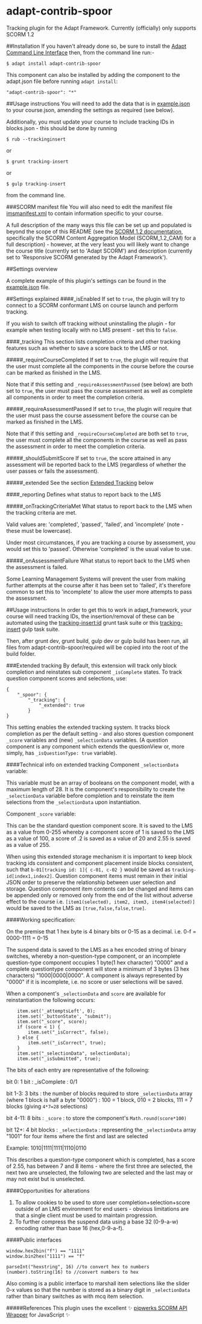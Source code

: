 adapt-contrib-spoor
===================
Tracking plugin for the Adapt Framework. Currently (officially) only supports SCORM 1.2

##Installation
If you haven't already done so, be sure to install the [Adapt Command Line Interface](https://github.com/adaptlearning/adapt-cli) then, from the command line run:-
```
$ adapt install adapt-contrib-spoor
```

This component can also be installed by adding the component to the adapt.json file before running `adapt install`:
```
"adapt-contrib-spoor": "*"
```

##Usage instructions
You will need to add the data that is in [example.json](example.json) to your course.json, amending the settings as required (see below).

Additionally, you must update your course to include tracking IDs in blocks.json - this should be done by running
```
$ rub --trackinginsert
```
or
```
$ grunt tracking-insert
```
or
```
$ gulp tracking-insert
```
from the command line.

###SCORM manifest file
You will also need to edit the manifest file [imsmanifest.xml](required/imsmanifest.xml) to contain information specific to your course.

A full description of the many ways this file can be set up and populated is beyond the scope of this README (see the [SCORM 1.2 documentation](http://www.adlnet.gov/resources/scorm-1-2-specification/), specifically the SCORM Content Aggregation Model (SCORM_1.2_CAM) for a full description) - however, at the very least you will likely want to change the course title (currently set to 'Adapt SCORM') and description (currently set to 'Responsive SCORM generated by the Adapt Framework').

##Settings overview
 
A complete example of this plugin's settings can be found in the [example.json](example.json) file.

##Settings explained
####_isEnabled
If set to `true`, the plugin will try to connect to a SCORM conformant LMS on course launch and perform tracking.

If you wish to switch off tracking without uninstalling the plugin - for example when testing locally with no LMS present - set this to `false`.

####_tracking
This section lists completion criteria and other tracking features such as whether to save a score back to the LMS or not.

#####_requireCourseCompleted
If set to `true`, the plugin will require that the user must complete all the components in the course before the course can be marked as finished in the LMS.

Note that if this setting and `_requireAssessmentPassed` (see below) are both set to `true`, the user must pass the course assessment as well as complete all components in order to meet the completion criteria.

#####_requireAssessmentPassed
If set to `true`, the plugin will require that the user must pass the course assessment before the course can be marked as finished in the LMS.

Note that if this setting and `_requireCourseCompleted` are both set to `true`, the user must complete all the components in the course as well as pass the assessment in order to meet the completion criteria.

#####_shouldSubmitScore
If set to `true`, the score attained in any assessment will be reported back to the LMS (regardless of whether the user passes or fails the assessment).

#####_extended
See the section [Extended Tracking](#user-content-extended-tracking) below

####_reporting
Defines what status to report back to the LMS

#####_onTrackingCriteriaMet
What status to report back to the LMS when the tracking criteria are met.

Valid values are: 'completed', 'passed', 'failed', and 'incomplete' (note - these must be lowercase).

Under most circumstances, if you are tracking a course by assessment, you would set this to 'passed'. Otherwise 'completed' is the usual value to use.

#####_onAssessmentFailure
What status to report back to the LMS when the assessment is failed.

Some Learning Management Systems will prevent the user from making further attempts at the course after it has been set to 'failed', it's therefore common to set this to 'incomplete' to allow the user more attempts to pass the assessment.

##Usage instructions
In order to get this to work in adapt_framework, your course will need tracking IDs, the insertion/removal of these can be automated using the <a href="https://github.com/cgkineo/adapt-grunt" target="_blank">tracking-insert:id</a> grunt task suite or this <a href="https://github.com/cgkineo/adapt-builder" target="_blank">tracking-insert</a> gulp task suite.

Then, after grunt dev, grunt build, gulp dev or gulp build has been run, all files from adapt-contrib-spoor/required will be copied into the root of the build folder.


###Extended tracking
By default, this extension will track only block completion and reinstates sub component ```_isComplete``` states.
To track question component scores and selections, use:
```
{
    "_spoor": {
        "_tracking": {
            "_extended": true
        }
}

```
This setting enables the extended tracking system. It tracks block completion as per the default setting - and also stores question component ```_score``` variables and (new) ```_selectionData``` variables. (A question component is any component which extends the questionView or, more simply, has ```_isQuestionType: true``` variable).

####Technical info on extended tracking
Component ```_selectionData``` variable:
  
This variable must be an array of booleans on the component model, with a maximum length of 28. It is the component's responsibility to create the ```_selectionData``` variable before completion and to reinstate the item selections from the ```_selectionData``` upon instantiation.

Component ```_score``` variable:
  
This can be the standard question component score. It is saved to the LMS as a value from 0-255 whereby a component score of 1 is saved to the LMS as a value of 100, a score of .2 is saved as a value of 20 and 2.55 is saved as a value of 255.
  
When using this extended storage mechanism it is important to keep block tracking ids consistent and component placement inside blocks consistent, such that ```b-01[tracking id: 1]{ c-01, c-02 }``` would be saved as ```tracking-id[index1,index2]```. Question component items must remain in their initial JSON order to preserve the relationship between user selection and storage. Question component item contents can be changed and items can be appended only or removed only from the end of the list without adverse effect to the course i.e. ```[item1(selected), item2, item3, item4(selected)]``` would be saved to the LMS as ```[true,false,false,true]```.
  
####Working specification:
  
On the premise that 1 hex byte is 4 binary bits or 0-15 as a decimal. i.e. 0-f = 0000-1111 = 0-15
  
The suspend data is saved to the LMS as a hex encoded string of binary switches, whereby a non-question-type component, or an incomplete question-type component occupies 1 byte(1 hex character) "0000" and a complete questiontype component will store a minimum of 3 bytes (3 hex characters) "1000|0000|0000".
A component is always represented by "0000" if it is incomplete, i.e. no score or user selections will be saved.
  
When a component's ```_selectionData``` and ```score``` are available for reinstantiation the following occurs:
```
    item.set('_attemptsLeft', 0);
    item.set('_buttonState', "submit");
    item.set("_score", score);
    if (score < 1) {
        item.set("_isCorrect", false);
    } else {
        item.set("_isCorrect", true);
    }
    item.set("_selectionData", selectionData);
    item.set("_isSubmitted", true);
```
  
The bits of each entry are representative of the following:
  
bit 0: 1 bit : _isComplete : 0/1

bit 1-3: 3 bits : the number of blocks required to store ```_selectionData``` array (where 1 block is half a byte "0000") : 100 = 1 block, 010 = 2 blocks, 111 = 7 blocks (giving ```4*7=28``` selections)

bit 4-11: 8 bits : ```_score``` : to store the component's ```Math.round(score*100)```

bit 12+: 4 bit blocks : ```_selectionData``` : representing the ```_selectionData``` array "1001" for four items where the first and last are selected
  
Example:
1010|1111|1111|1110|0110

This describes a question-type component which is completed, has a score of 2.55, has between 7 and 8 items - where the first three are selected, the next two are unselected, the following two are selected and the last may or may not exist but is unselected.

####Opportunities for alterations
1. To allow cookies to be used to store user completion+selection+score outside of an LMS environment for end users - obvious limitations are that a single client must be used to maintain progression.
2. To further compress the suspend data using a base 32 (0-9-a-w) encoding rather than base 16 (hex,0-9-a-f).
 
####Public interfaces

```
window.hex2bin("f") == "1111"
window.bin2hex("1111") == "f"

parseInt("hexstring", 16) //to convert hex to numbers
(number).toString(16) to //convert numbers to hex
```
Also coming is a public interface to marshall item selections like the slider 0-x values so that the number is stored as a binary digit in ```_selectionData``` rather than binary switches as with mcq item selection.

#####References
This plugin uses the excellent :sparkles: [pipwerks SCORM API Wrapper](https://github.com/pipwerks/scorm-api-wrapper/) for JavaScript :sparkles:
